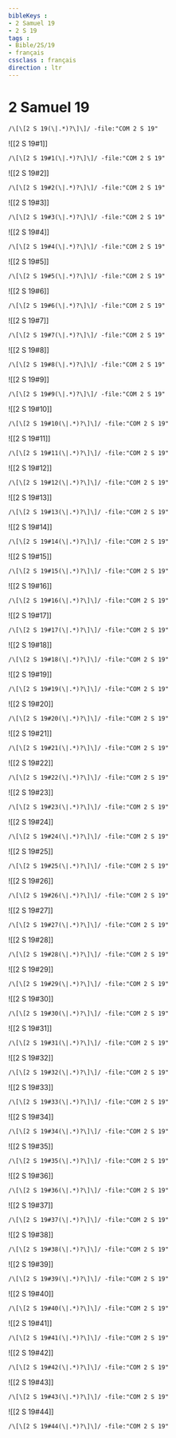 ```yaml
---
bibleKeys : 
- 2 Samuel 19
- 2 S 19
tags : 
- Bible/2S/19
- français
cssclass : français
direction : ltr
---
```


# 2 Samuel 19

```query
/\[\[2 S 19(\|.*)?\]\]/ -file:"COM 2 S 19"
```



![[2 S 19#1]]

```query
/\[\[2 S 19#1(\|.*)?\]\]/ -file:"COM 2 S 19"
```

![[2 S 19#2]]

```query
/\[\[2 S 19#2(\|.*)?\]\]/ -file:"COM 2 S 19"
```

![[2 S 19#3]]

```query
/\[\[2 S 19#3(\|.*)?\]\]/ -file:"COM 2 S 19"
```

![[2 S 19#4]]

```query
/\[\[2 S 19#4(\|.*)?\]\]/ -file:"COM 2 S 19"
```

![[2 S 19#5]]

```query
/\[\[2 S 19#5(\|.*)?\]\]/ -file:"COM 2 S 19"
```

![[2 S 19#6]]

```query
/\[\[2 S 19#6(\|.*)?\]\]/ -file:"COM 2 S 19"
```

![[2 S 19#7]]

```query
/\[\[2 S 19#7(\|.*)?\]\]/ -file:"COM 2 S 19"
```

![[2 S 19#8]]

```query
/\[\[2 S 19#8(\|.*)?\]\]/ -file:"COM 2 S 19"
```

![[2 S 19#9]]

```query
/\[\[2 S 19#9(\|.*)?\]\]/ -file:"COM 2 S 19"
```

![[2 S 19#10]]

```query
/\[\[2 S 19#10(\|.*)?\]\]/ -file:"COM 2 S 19"
```

![[2 S 19#11]]

```query
/\[\[2 S 19#11(\|.*)?\]\]/ -file:"COM 2 S 19"
```

![[2 S 19#12]]

```query
/\[\[2 S 19#12(\|.*)?\]\]/ -file:"COM 2 S 19"
```

![[2 S 19#13]]

```query
/\[\[2 S 19#13(\|.*)?\]\]/ -file:"COM 2 S 19"
```

![[2 S 19#14]]

```query
/\[\[2 S 19#14(\|.*)?\]\]/ -file:"COM 2 S 19"
```

![[2 S 19#15]]

```query
/\[\[2 S 19#15(\|.*)?\]\]/ -file:"COM 2 S 19"
```

![[2 S 19#16]]

```query
/\[\[2 S 19#16(\|.*)?\]\]/ -file:"COM 2 S 19"
```

![[2 S 19#17]]

```query
/\[\[2 S 19#17(\|.*)?\]\]/ -file:"COM 2 S 19"
```

![[2 S 19#18]]

```query
/\[\[2 S 19#18(\|.*)?\]\]/ -file:"COM 2 S 19"
```

![[2 S 19#19]]

```query
/\[\[2 S 19#19(\|.*)?\]\]/ -file:"COM 2 S 19"
```

![[2 S 19#20]]

```query
/\[\[2 S 19#20(\|.*)?\]\]/ -file:"COM 2 S 19"
```

![[2 S 19#21]]

```query
/\[\[2 S 19#21(\|.*)?\]\]/ -file:"COM 2 S 19"
```

![[2 S 19#22]]

```query
/\[\[2 S 19#22(\|.*)?\]\]/ -file:"COM 2 S 19"
```

![[2 S 19#23]]

```query
/\[\[2 S 19#23(\|.*)?\]\]/ -file:"COM 2 S 19"
```

![[2 S 19#24]]

```query
/\[\[2 S 19#24(\|.*)?\]\]/ -file:"COM 2 S 19"
```

![[2 S 19#25]]

```query
/\[\[2 S 19#25(\|.*)?\]\]/ -file:"COM 2 S 19"
```

![[2 S 19#26]]

```query
/\[\[2 S 19#26(\|.*)?\]\]/ -file:"COM 2 S 19"
```

![[2 S 19#27]]

```query
/\[\[2 S 19#27(\|.*)?\]\]/ -file:"COM 2 S 19"
```

![[2 S 19#28]]

```query
/\[\[2 S 19#28(\|.*)?\]\]/ -file:"COM 2 S 19"
```

![[2 S 19#29]]

```query
/\[\[2 S 19#29(\|.*)?\]\]/ -file:"COM 2 S 19"
```

![[2 S 19#30]]

```query
/\[\[2 S 19#30(\|.*)?\]\]/ -file:"COM 2 S 19"
```

![[2 S 19#31]]

```query
/\[\[2 S 19#31(\|.*)?\]\]/ -file:"COM 2 S 19"
```

![[2 S 19#32]]

```query
/\[\[2 S 19#32(\|.*)?\]\]/ -file:"COM 2 S 19"
```

![[2 S 19#33]]

```query
/\[\[2 S 19#33(\|.*)?\]\]/ -file:"COM 2 S 19"
```

![[2 S 19#34]]

```query
/\[\[2 S 19#34(\|.*)?\]\]/ -file:"COM 2 S 19"
```

![[2 S 19#35]]

```query
/\[\[2 S 19#35(\|.*)?\]\]/ -file:"COM 2 S 19"
```

![[2 S 19#36]]

```query
/\[\[2 S 19#36(\|.*)?\]\]/ -file:"COM 2 S 19"
```

![[2 S 19#37]]

```query
/\[\[2 S 19#37(\|.*)?\]\]/ -file:"COM 2 S 19"
```

![[2 S 19#38]]

```query
/\[\[2 S 19#38(\|.*)?\]\]/ -file:"COM 2 S 19"
```

![[2 S 19#39]]

```query
/\[\[2 S 19#39(\|.*)?\]\]/ -file:"COM 2 S 19"
```

![[2 S 19#40]]

```query
/\[\[2 S 19#40(\|.*)?\]\]/ -file:"COM 2 S 19"
```

![[2 S 19#41]]

```query
/\[\[2 S 19#41(\|.*)?\]\]/ -file:"COM 2 S 19"
```

![[2 S 19#42]]

```query
/\[\[2 S 19#42(\|.*)?\]\]/ -file:"COM 2 S 19"
```

![[2 S 19#43]]

```query
/\[\[2 S 19#43(\|.*)?\]\]/ -file:"COM 2 S 19"
```

![[2 S 19#44]]

```query
/\[\[2 S 19#44(\|.*)?\]\]/ -file:"COM 2 S 19"
```

